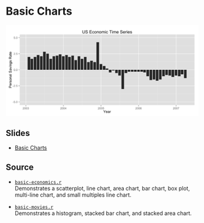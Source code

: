 Basic Charts
==============================

![Bar Chart](economics-bar.png)

Slides
------------------------------

- [Basic Charts](https://drive.google.com/file/d/0BxYofk0iB_updWoyVVFnM2pKWVk/edit?usp=sharing)

Source
------------------------------

- [`basic-economics.r`](basic-economics.r)  
  Demonstrates a scatterplot, line chart, area chart, bar chart, box plot, multi-line chart, and small multiples line chart.

- [`basic-movies.r`](basic-movies.r)  
  Demonstrates a histogram, stacked bar chart, and stacked area chart.

